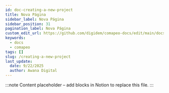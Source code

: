```yaml
---
id: doc-creating-a-new-project
title: Nova Página
sidebar_label: Nova Página
sidebar_position: 31
pagination_label: Nova Página
custom_edit_url: https://github.com/digidem/comapeo-docs/edit/main/docs/managing-projects/creating-a-new-project.md
keywords:
  - docs
  - comapeo
tags: []
slug: /creating-a-new-project
last_update:
  date: 9/22/2025
  author: Awana Digital
---
```


<!-- Placeholder content generated automatically because the Notion page is missing a Website Block. -->

:::note
Content placeholder – add blocks in Notion to replace this file.
:::
